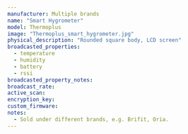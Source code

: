 ```yaml
---
manufacturer: Multiple brands
name: "Smart Hygrometer"
model: Thermoplus
image: "Thermoplus_smart_hygrometer.jpg"
physical_description: "Rounded square body, LCD screen"
broadcasted_properties:
  - temperature
  - humidity
  - battery
  - rssi
broadcasted_property_notes:
broadcast_rate:
active_scan:
encryption_key:
custom_firmware:
notes:
  - Sold under different brands, e.g. Brifit, Oria.
---
```

